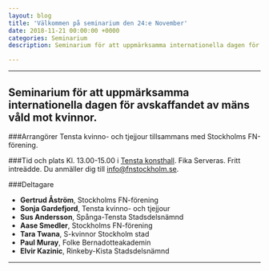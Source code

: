 ```yaml
---
layout: blog
title: 'Välkommen på seminarium den 24:e November'
date: 2018-11-21 00:00:00 +0000
categories: Seminarium
description: Seminarium för att uppmärksamma internationella dagen för avskaffandet av mäns våld mot kvinnor

---
```

***

## Seminarium för att uppmärksamma internationella dagen för avskaffandet av mäns våld mot kvinnor.

###Arrangörer
Tensta kvinno- och tjejjour tillsammans med Stockholms FN-förening.

###Tid och plats
Kl. 13.00-15.00 i [Tensta konsthall](https://www.google.se/maps?q=Tensta+konsthall&um=1&ie=UTF-8&sa=X&ved=0ahUKEwjqxqfwiejeAhWGtYsKHdqeCAoQ_AUIDygC). Fika Serveras. Fritt intreädde. Du anmäller dig till info@fnstockholm.se.

###Deltagare
- **Gertrud Åström**, Stockholms FN-förening
- **Sonja Gardefjord**, Tensta kvinno- och tjejjour
- **Sus Andersson**, Spånga-Tensta Stadsdelsnämnd
- **Aase Smedler**, Stockholms FN-förening
- **Tara Twana**, S-kvinnor Stockholm stad
- **Paul Muray**, Folke Bernadotteakademin
- **Elvir Kazinic**, Rinkeby-Kista Stadsdelsnämnd

***